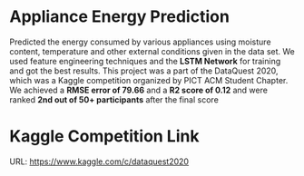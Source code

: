 # Appliance Energy Prediction
Predicted the energy consumed by various appliances using moisture content, temperature and other external conditions given in the data set. We used feature engineering techniques and the **LSTM Network** for training and got the best results. This project was a part of the DataQuest 2020, which was a Kaggle competition organized by PICT ACM Student Chapter. We achieved a **RMSE error of 79.66** and a **R2 score of 0.12** and were ranked **2nd out of 50+ participants** after the final score

# Kaggle Competition Link
URL: https://www.kaggle.com/c/dataquest2020 
